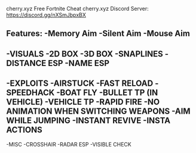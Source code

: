 
cherry.xyz Free Fortnite Cheat
cherry.xyz Discord Server: https://discord.gg/nXSmJbpxBX




Features:
-Memory Aim
-Silent Aim
-Mouse Aim
--------------
-VISUALS
-2D BOX
-3D BOX
-SNAPLINES
-DISTANCE ESP
-NAME ESP
-----------
-EXPLOITS
-AIRSTUCK
-FAST RELOAD
-SPEEDHACK
-BOAT FLY
-BULLET TP (IN VEHICLE)
-VEHICLE TP
-RAPID FIRE
-NO ANIMATION WHEN SWITCHING WEAPONS
-AIM WHILE JUMPING
-INSTANT REVIVE
-INSTA ACTIONS
----------
-MISC
-CROSSHAIR
-RADAR ESP
-VISIBLE CHECK
